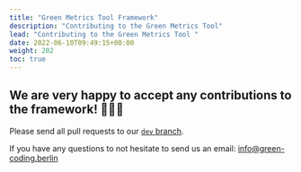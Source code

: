 ```yaml
---
title: "Green Metrics Tool Framework"
description: "Contributing to the Green Metrics Tool"
lead: "Contributing to the Green Metrics Tool "
date: 2022-06-10T09:49:15+00:00
weight: 202
toc: true
---
```


## We are very happy to accept any contributions to the framework! 🥳🎉😍

Please send all pull requests to our [`dev` branch](https://github.com/green-coding-berlin/green-metrics-tool/tree/dev).

If you have any questions to not hesitate to send us an email: [info@green-coding.berlin](mailto:info@green-coding.berlin)
